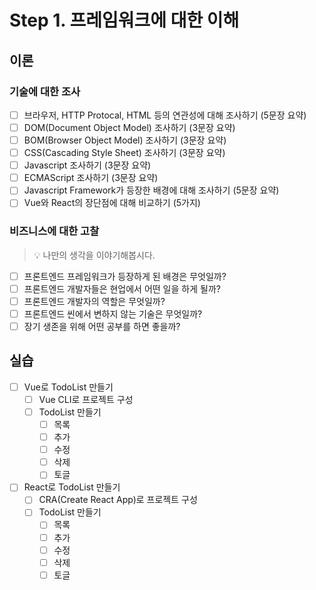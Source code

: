 # Step 1. 프레임워크에 대한 이해

## 이론

### 기술에 대한 조사

- [ ]  브라우저, HTTP Protocal, HTML 등의 연관성에 대해 조사하기 (5문장 요약)
- [ ]  DOM(Document Object Model) 조사하기 (3문장 요약)
- [ ]  BOM(Browser Object Model) 조사하기 (3문장 요약)
- [ ]  CSS(Cascading Style Sheet) 조사하기 (3문장 요약)
- [ ]  Javascript 조사하기 (3문장 요약)
- [ ]  ECMAScript 조사하기 (3문장 요약)
- [ ]  Javascript Framework가 등장한 배경에 대해 조사하기 (5문장 요약)
- [ ]  Vue와 React의 장단점에 대해 비교하기 (5가지)

### 비즈니스에 대한 고찰

> 💡 나만의 생각을 이야기해봅시다.

- [ ]  프론트엔드 프레임워크가 등장하게 된 배경은 무엇일까?
- [ ]  프론트엔드 개발자들은 현업에서 어떤 일을 하게 될까?
- [ ]  프론트엔드 개발자의 역할은 무엇일까?
- [ ]  프론트엔드 씬에서 변하지 않는 기술은 무엇일까?
- [ ]  장기 생존을 위해 어떤 공부를 하면 좋을까?

## 실습

- [ ]  Vue로 TodoList 만들기
    - [ ]  Vue CLI로 프로젝트 구성
    - [ ]  TodoList 만들기
        - [ ]  목록
        - [ ]  추가
        - [ ]  수정
        - [ ]  삭제
        - [ ]  토글
- [ ]  React로 TodoList 만들기
    - [ ]  CRA(Create React App)로 프로젝트 구성
    - [ ]  TodoList 만들기
        - [ ]  목록
        - [ ]  추가
        - [ ]  수정
        - [ ]  삭제
        - [ ]  토글
